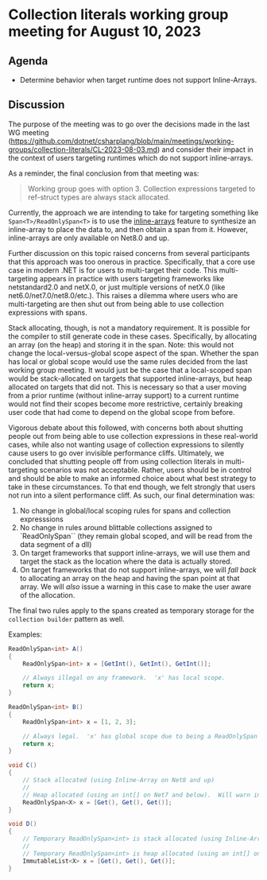 # Collection literals working group meeting for August 10, 2023

## Agenda

* Determine behavior when target runtime does not support Inline-Arrays.

## Discussion

The purpose of the meeting was to go over the decisions made in the last WG meeting (https://github.com/dotnet/csharplang/blob/main/meetings/working-groups/collection-literals/CL-2023-08-03.md) and consider their impact in the context of users targeting runtimes which do not support inline-arrays.

As a reminder, the final conclusion from that meeting was:

> Working group goes with option 3. Collection expressions targeted to ref-struct types are always stack allocated.

Currently, the approach we are intending to take for targeting something like `Span<T>/ReadOnlySpan<T>` is to use the [inline-arrays](https://github.com/dotnet/csharplang/blob/main/proposals/csharp-12.0/inline-arrays.md) feature to synthesize an inline-array to place the data to, and then obtain a span from it.  However, inline-arrays are only available on Net8.0 and up.

Further discussion on this topic raised concerns from several participants that this approach was too onerous in practice.  Specifically, that a core use case in modern .NET is for users to multi-target their code.  This multi-targeting appears in practice with users targeting frameworks like netstandard2.0 and netX.0, or just multiple versions of netX.0 (like net6.0/net7.0/net8.0/etc.). This raises a dilemma where users who are multi-targeting are then shut out from being able to use collection expressions with spans.

Stack allocating, though, is not a mandatory requirement. It is possible for the compiler to still generate code in these cases.  Specifically, by allocating an array (on the heap) and storing it in the span.  Note: this would not change the local-versus-global scope aspect of the span.  Whether the span has local or global scope would use the same rules decided from the last working group meeting.  It would just be the case that a local-scoped span would be stack-allocated on targets that supported inline-arrays, but heap allocated on targets that did not.  This is necessary so that a user moving from a prior runtime (without inline-array support) to a current runtime would not find their scopes become more restrictive, certainly breaking user code that had come to depend on the global scope from before.

Vigorous debate about this followed, with concerns both about shutting people out from being able to use collection expressions in these real-world cases, while also not wanting usage of collection expressions to silently cause users to go over invisible performance cliffs.  Ultimately, we concluded that shutting people off from using collection literals in multi-targeting scenarios was not acceptable. Rather, users should be in control and should be able to make an informed choice about what best strategy to take in these circumstances.  To that end though, we felt strongly that users not run into a silent performance cliff.  As such, our final determination was:

1. No change in global/local scoping rules for spans and collection expresssions
1. No change in rules around blittable collections assigned to `ReadOnlySpan<T>`` (they remain global scoped, and will be read from the data segment of a dll)
1. On target frameworks that support inline-arrays, we will use them and target the stack as the location where the data is actually stored.
1. On target frameworks that do not support inline-arrays, we will *fall back* to allocating an array on the heap and having the span point at that array.  We will *also* issue a warning in this case to make the user aware of the allocation.

The final two rules apply to the spans created as temporary storage for the `collection builder` pattern as well.

Examples:

```c#
ReadOnlySpan<int> A()
{
    ReadOnlySpan<int> x = [GetInt(), GetInt(), GetInt()];

    // Always illegal on any framework.  'x' has local scope.
    return x;
}

ReadOnlySpan<int> B()
{
    ReadOnlySpan<int> x = [1, 2, 3];

    // Always legal.  'x' has global scope due to being a ReadOnlySpan of constant blittable data.
    return x;
}

void C()
{
    // Stack allocated (using Inline-Array on Net8 and up)
    //
    // Heap allocated (using an int[] on Net7 and below).  Will warn in that event.
    ReadOnlySpan<X> x = [Get(), Get(), Get()];
}

void D()
{
    // Temporary ReadOnlySpan<int> is stack allocated (using Inline-Array on Net8 and up)
    //
    // Temporary ReadOnlySpan<int> is heap allocated (using an int[] on Net7 and below).  Will warn in that event.
    ImmutableList<X> x = [Get(), Get(), Get()];
}
```
